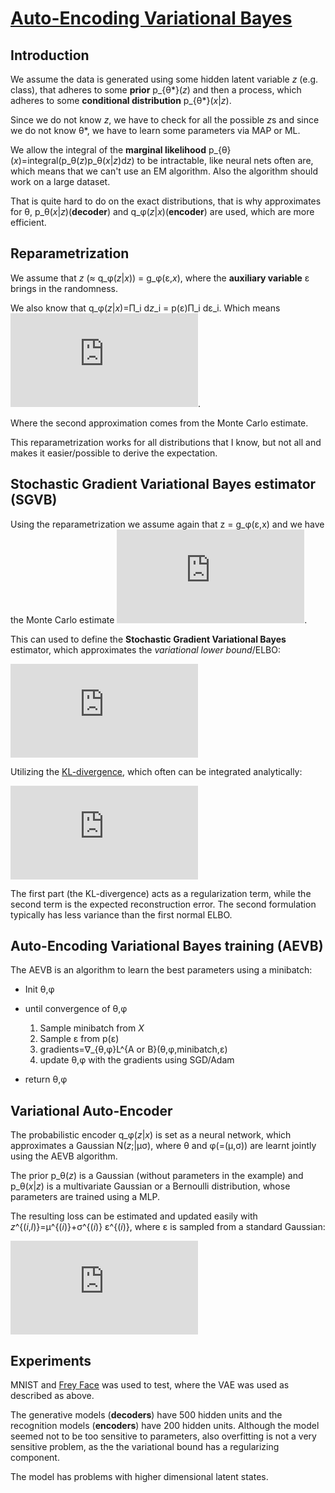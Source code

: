 # [Auto-Encoding Variational Bayes](https://arxiv.org/pdf/1312.6114.pdf)
## Introduction
We assume the data is generated using some hidden latent variable *z* (e.g. class), that adheres to some **prior** p_{&theta;\*}(*z*) and then a process, which adheres to some **conditional distribution** p_{&theta;\*}(*x*|*z*).

Since we do not know *z*, we have to check for all the possible *z*s and since we do not know &theta;\*, we have to learn some parameters via MAP or ML.

We allow the integral of the **marginal likelihood** p\_\{&theta;\}\(*x*\)=integral\(p\_&theta;\(*z*\)p\_&theta;\(*x*|*z*\)d*z*\) to be intractable, like neural nets often are, which means that we can't use an EM algorithm. Also the algorithm should work on a large dataset.

That is quite hard to do on the exact distributions, that is why approximates for &theta;, p\_&theta;\(*x*|*z*\)(**decoder**) and q\_&phi;\(*z*|*x*\)(**encoder**) are used, which are more efficient.
## Reparametrization
We assume that *z* \(&approx; q\_&phi;\(*z*|*x*\)\) = g\_&phi;\(&epsilon;,*x*\), where the **auxiliary variable** &epsilon; brings in the randomness.

We also know that q\_&phi;\(*z*|*x*\)=&Pi;\_i d*z*\_i = p\(&epsilon;\)&Pi;\_i d&epsilon;\_i. Which means ![integral(q\_&phi;(z|x)f(z)dz)=integral(p(&epsilon;)f(g\_&phi;(&epsilon;,x))d&epsilon;)&approx;1/L &Sigma;\_{l=1}^L f(g\_&phi;(x,&epsilon^(l)))](https://latex.codecogs.com/gif.latex?%5Cint%20q_%5Cphi%28z%7Cx%29f%28z%29dz%3D%5Cint%20p%28%5Cepsilon%29f%28g_%5Cphi%28%5Cepsilon%2Cx%29%29d%5Cepsilon%20%5Capprox%20%5Cfrac%7B1%7D%7BL%7D%5Csum_%7Bl%3D1%7D%5EL%20f%28g_%5Cphi%28x%2C%5Cepsilon%5E%7B%28l%29%7D%29%29).

Where the second approximation comes from the Monte Carlo estimate.

This reparametrization works for all distributions that I know, but not all and makes it easier/possible to derive the expectation.
## Stochastic Gradient Variational Bayes estimator (SGVB)
Using the reparametrization we assume again that z = g_&phi;(&epsilon;,x) and we have the Monte Carlo estimate ![E_{q_&phi;(z|x^{(i)})\[f(z)\]}&approx;1/L &Sigma;\_{l=1}^*L* f(g\_&phi;(&epsilon;^{(*l*)},x^{(i)}))](https://latex.codecogs.com/gif.latex?E_%7Bq_%5Cphi%28z%7Cx%5E%7B%28i%29%7D%29%7D%5C%5Bf%28z%29%5C%5D%5Capprox%5Cfrac%7B1%7D%7BL%7D%5Csum_%7Bl%3D1%7D%5EL%20f%28g_%5Cphi%28%5Cepsilon%5E%7B%28l%29%7D%2Cx%5E%7B%28i%29%7D%29%29).

This can used to define the **Stochastic Gradient Variational Bayes** estimator, which approximates the *variational lower bound*/ELBO:

![L^A(&theta;,&phi;,x^{(i)})=1/L &Sigma;\_{l=1}^L log(p\_&theta;(x^{(i)},z^{(i,l)}))-log(q\_&phi;(z^{(i,l)}|x^{(i)}))](https://latex.codecogs.com/gif.latex?L%5EA%28%5Ctheta%2C%5Cphi%2Cx%5E%7B%28i%29%7D%29%3D%5Cfrac%7B1%7D%7BL%7D%20%5Csum_%7Bl%3D1%7D%5EL%20log%28p_%5Ctheta%28x%5E%7B%28i%29%7D%2Cz%5E%7B%28i%2Cl%29%7D%29%29-log%28q_%5Cphi%28z%5E%7B%28i%2Cl%29%7D%7Cx%5E%7B%28i%29%7D%29%29)

Utilizing the [KL-divergence](https://en.wikipedia.org/wiki/Kullback%E2%80%93Leibler_divergence), which often can be integrated analytically:

![L^B(&theta;,&phi;,x^{(i)})=-KL(q\_&phi;(z|x^{(i)})||p\_&theta;(z))+1/L&Sigma;\_{l=1}^L(log(p\_&theta;(x^{(i)}|z^{(i,l)})))](https://latex.codecogs.com/gif.latex?L%5EB%28%5Ctheta%2C%5Cphi%2Cx%5E%7B%28i%29%7D%29%3D-KL%28q_%5Cphi%28z%7Cx%5E%7B%28i%29%7D%29%7C%7Cp_%5Ctheta%28z%29%29&plus;%5Cfrac%7B1%7D%7BL%7D%5Csum_%7Bl%3D1%7D%5EL%28log%28p_%5Ctheta%28x%5E%7B%28i%29%7D%7Cz%5E%7B%28i%2Cl%29%7D%29%29%29)

The first part (the KL-divergence) acts as a regularization term, while the second term is the expected reconstruction error. The second formulation typically has less variance than the first normal ELBO.
## Auto-Encoding Variational Bayes training (AEVB)
The AEVB is an algorithm to learn the best parameters using a minibatch:
- Init &theta;,&phi;

- until convergence of &theta;,&phi;

	1. Sample minibatch from *X*
	1. Sample &epsilon; from p(&epsilon;)
	1. gradients=&nabla;_{&theta;,&phi;}L^{A or B}(&theta;,&phi;,minibatch,&epsilon;)
	1. update &theta;,&phi; with the gradients using SGD/Adam

- return &theta;,&phi;

## Variational Auto-Encoder
The probabilistic encoder q_&phi;(*z*|*x*) is set as a neural network, which approximates a Gaussian N(*z*;|&mu;&sigma;), where &theta; and &phi;(=(&mu;,&sigma;)) are learnt jointly using the AEVB algorithm.

The prior p_&theta;(*z*) is a Gaussian (without parameters in the example) and p_&theta;(*x*|*z*) is a multivariate Gaussian or a Bernoulli distribution, whose parameters are trained using a MLP.

The resulting loss can be estimated and updated easily with *z*^{(*i*,*l*)}=&mu;^{(*i*)}+&sigma;^{(*i*)} &epsilon;^{(*i*)}, where &epsilon; is sampled from a standard Gaussian:

![L(&theta;,&phi;,x^{(i)})&approx;1/2&Sigma;\_{j=1}^J (1+log((&sigma;\_j^{(i))^2)-(&mu;\_j^{(i)})^2-(&sigma;\_j^{(i))^2)+1/L &Sigma;\_{l=1}^L log(p\_&theta;(x^{(i)}|z^{(i,l)}))](https://latex.codecogs.com/gif.latex?L%28%5Ctheta%2C%5Cphi%2Cx%5E%7B%28i%29%7D%29%20%5Capprox%20%5Cfrac%7B1%7D%7B2%7D%5Csum_%7Bj%3D1%7D%5EJ%20%281&plus;log%28%28%5Csigma_j%5E%7B%28i%29%7D%29%5E2%29-%28%5Cmu_j%5E%7B%28i%29%7D%29%5E2-%28%5Csigma_j%5E%7B%28i%29%7D%29%5E2%29&plus;%5Cfrac%7B1%7D%7BL%7D%20%5Csum_%7Bl%3D1%7D%5EL%20log%28p_%5Ctheta%28x%5E%7B%28i%29%7D%7Cz%5E%7B%28i%2Cl%29%7D%29%29)

## Experiments
MNIST and [Frey Face](http://www.cs.nyu.edu/~roweis/data.html) was used to test, where the VAE was used as described as above.

The generative models (**decoders**) have 500 hidden units and the recognition models (**encoders**) have 200 hidden units. Although the model seemed not to be too sensitive to parameters, also overfitting is not a very sensitive problem, as the the variational bound has a regularizing component.

The model has problems with higher dimensional latent states.